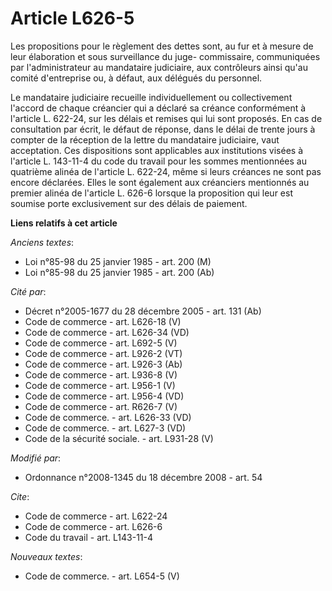 # Article L626-5

Les propositions pour le règlement des dettes sont, au fur et à mesure de leur élaboration et sous surveillance du juge-
commissaire, communiquées par l'administrateur au mandataire judiciaire, aux contrôleurs ainsi qu'au comité d'entreprise ou,
à défaut, aux délégués du personnel. 

Le mandataire judiciaire recueille individuellement ou collectivement l'accord de chaque créancier qui a déclaré sa créance
conformément à l'article L. 622-24, sur les délais et remises qui lui sont proposés. En cas de consultation par écrit, le
défaut de réponse, dans le délai de trente jours à compter de la réception de la lettre du mandataire judiciaire, vaut
acceptation. Ces dispositions sont applicables aux institutions visées à l'article L. 143-11-4 du code du travail pour les
sommes mentionnées au quatrième alinéa de l'article L. 622-24, même si leurs créances ne sont pas encore déclarées. Elles le
sont également aux créanciers mentionnés au premier alinéa de l'article L. 626-6 lorsque la proposition qui leur est soumise
porte exclusivement sur des délais de paiement.

**Liens relatifs à cet article**

_Anciens textes_:

  - Loi n°85-98 du 25 janvier 1985 - art. 200 (M)
  - Loi n°85-98 du 25 janvier 1985 - art. 200 (Ab)

_Cité par_:

  - Décret n°2005-1677 du 28 décembre 2005 - art. 131 (Ab)
  - Code de commerce - art. L626-18 (V)
  - Code de commerce - art. L626-34 (VD)
  - Code de commerce - art. L692-5 (V)
  - Code de commerce - art. L926-2 (VT)
  - Code de commerce - art. L926-3 (Ab)
  - Code de commerce - art. L936-8 (V)
  - Code de commerce - art. L956-1 (V)
  - Code de commerce - art. L956-4 (VD)
  - Code de commerce - art. R626-7 (V)
  - Code de commerce. - art. L626-33 (VD)
  - Code de commerce. - art. L627-3 (VD)
  - Code de la sécurité sociale. - art. L931-28 (V)

_Modifié par_:

  - Ordonnance n°2008-1345 du 18 décembre 2008 - art. 54

_Cite_:

  - Code de commerce - art. L622-24
  - Code de commerce - art. L626-6
  - Code du travail - art. L143-11-4

_Nouveaux textes_:

  - Code de commerce. - art. L654-5 (V)
